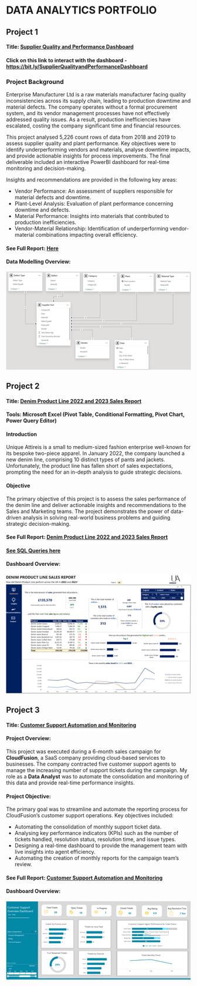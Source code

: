 # DATA ANALYTICS PORTFOLIO

## Project 1
#### Title: [Supplier Quality and Performance Dashboard](/projects/supplier_quality/Power%20BI%20Supplier%20Insight%20Project.pbix)

#### Click on this link to interact with the dashboard - https://bit.ly/SupplierQualityandPerformanceDashboard

### Project Background
Enterprise Manufacturer Ltd is a raw materials manufacturer facing quality inconsistencies across its supply chain, leading to production downtime and material defects. The company operates without a formal procurement system, and its vendor management processes have not effectively addressed quality issues. As a result, production inefficiencies have escalated, costing the company significant time and financial resources.

This project analysed 5,226 count rows of data from 2018 and 2019 to assess supplier quality and plant performance. Key objectives were to identify underperforming vendors and materials, analyse downtime impacts, and provide actionable insights for process improvements. The final deliverable included an interactive PowerBI dashboard for real-time monitoring and decision-making.

Insights and recommendations are provided in the following key areas:
    
- Vendor Performance: An assessment of suppliers responsible for material defects and downtime.
- Plant-Level Analysis: Evaluation of plant performance concerning downtime and defects.
- Material Performance: Insights into materials that contributed to production inefficiencies.
- Vendor-Material Relationship: Identification of underperforming vendor-material combinations impacting overall efficiency.

#### See Full Report: [Here](/projects/supplier_quality/README.md)

#### Data Modelling Overview: 

![Data Modelling Overview](/projects/supplier_quality/Data_Modelling.png)


## Project 2
#### Title: [Denim Product Line 2022 and 2023 Sales Report](/projects/denim/Denim_Product_Line_Sales_Report.xlsx)

#### Tools: Microsoft Excel (Pivot Table, Conditional Formatting, Pivot Chart, Power Query Editor)

#### Introduction

Unique Attireis is a small to medium-sized fashion enterprise well-known for its bespoke two-piece apparel. In January 2022, the company launched a new denim line, comprising 10 distinct types of pants and jackets. Unfortunately, the product line has fallen short of sales expectations, prompting the need for an in-depth analysis to guide strategic decisions.

#### Objective

The primary objective of this project is to assess the sales performance of the denim line and deliver actionable insights and recommendations to the Sales and Marketing teams. The project demonstrates the power of data-driven analysis in solving real-world business problems and guiding strategic decision-making.

#### See Full Report: [Denim Product Line 2022 and 2023 Sales Report](/projects/denim/README.md)

#### [See SQL Queries here](/projects/denim/SQL.md)

#### Dashboard Overview: 

![Customer_Support_Automation](/projects/denim/Denim_Product_Line_Sales_Report_Dashboard.png)

## Project 3
#### Title: [Customer Support Automation and Monitoring](/projects/automation/Customer_Support_Automation_and_Monotiring_Project.xlsm)

#### Project Overview:
This project was executed during a 6-month sales campaign for **CloudFusion**, a SaaS company providing cloud-based services to businesses. The company contracted five customer support agents to manage the increasing number of support tickets during the campaign. My role as a **Data Analyst** was to automate the consolidation and monitoring of this data and provide real-time performance insights.

#### Project Objective:
The primary goal was to streamline and automate the reporting process for CloudFusion’s customer support operations. Key objectives included:

- Automating the consolidation of monthly support ticket data.
- Analysing key performance indicators (KPIs) such as the number of tickets handled, resolution status, resolution time, and issue types.
- Designing a real-time dashboard to provide the management team with live insights into agent efficiency.
- Automating the creation of monthly reports for the campaign team’s review.


#### See Full Report: [Customer Support Automation and Monitoring](/projects/automation/README.md)

#### Dashboard Overview: 

![Customer_Support_Automation](/projects/automation/Customer_Support_Automation.png)

